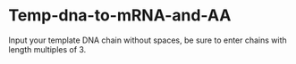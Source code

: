 # Temp-dna-to-mRNA-and-AA

Input your template DNA chain without spaces, be sure to enter chains with length multiples of 3.
